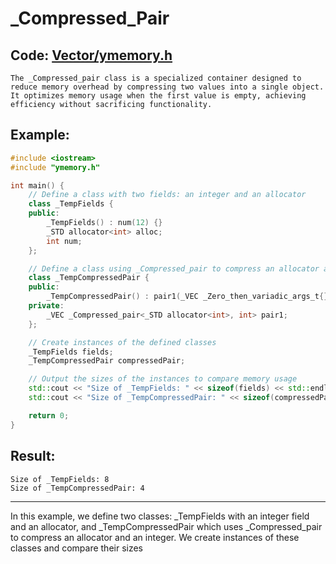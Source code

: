 # _Compressed_Pair

## **Code:** [Vector/ymemory.h](../Vector/ymemory.h#L18)

    The _Compressed_pair class is a specialized container designed to reduce memory overhead by compressing two values into a single object. It optimizes memory usage when the first value is empty, achieving efficiency without sacrificing functionality.
## Example:
```C++
#include <iostream>
#include "ymemory.h"

int main() {
    // Define a class with two fields: an integer and an allocator
    class _TempFields {
    public:
        _TempFields() : num(12) {}
        _STD allocator<int> alloc;
        int num;
    };

    // Define a class using _Compressed_pair to compress an allocator and an integer
    class _TempCompressedPair {
    public:
        _TempCompressedPair() : pair1(_VEC _Zero_then_variadic_args_t{}, 12) {}
    private:
        _VEC _Compressed_pair<_STD allocator<int>, int> pair1;
    };

    // Create instances of the defined classes
    _TempFields fields;
    _TempCompressedPair compressedPair;

    // Output the sizes of the instances to compare memory usage
    std::cout << "Size of _TempFields: " << sizeof(fields) << std::endl;
    std::cout << "Size of _TempCompressedPair: " << sizeof(compressedPair) << std::endl;

    return 0;
}
```
## Result:
```
Size of _TempFields: 8
Size of _TempCompressedPair: 4
```
___
In this example, we define two classes: _TempFields with an integer field and an allocator, and _TempCompressedPair which uses _Compressed_pair to compress an allocator and an integer. We create instances of these classes and compare their sizes
